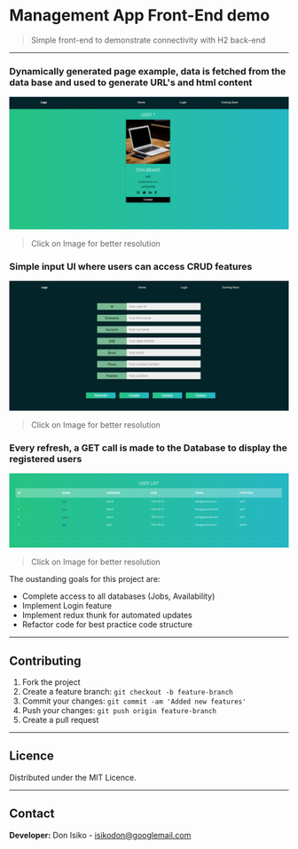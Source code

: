 # Management App Front-End demo
> Simple front-end to demonstrate connectivity with H2 back-end

---

### Dynamically generated page example, data is fetched from the data base and used to generate URL's and html content
![alt text](https://github.com/Daoist-W/QDFP-FRONT-END/blob/feature-jobs/public/images/profile.png "Screengrab of user profile page")
> Click on Image for better resolution

### Simple input UI where users can access CRUD features
![alt text](https://github.com/Daoist-W/QDFP-FRONT-END/blob/feature-jobs/public/images/home%20user%20input.png "Screengrab of input page")
> Click on Image for better resolution

### Every refresh, a GET call is made to the Database to display the registered users 
![alt text](https://github.com/Daoist-W/QDFP-FRONT-END/blob/feature-jobs/public/images/fetched%20data.png "Screengrab of fetched data")
> Click on Image for better resolution

The oustanding goals for this project are:
- Complete access to all databases (Jobs, Availability)
- Implement Login feature
- Implement redux thunk for automated updates
- Refactor code for best practice code structure

---

## Contributing

1. Fork the project
2. Create a feature branch: `git checkout -b feature-branch`
3. Commit your changes: `git commit -am 'Added new features'`
4. Push your changes: `git push origin feature-branch`
5. Create a pull request

---

## Licence

Distributed under the MIT Licence.

---

## Contact

**Developer:** Don Isiko - isikodon@googlemail.com
